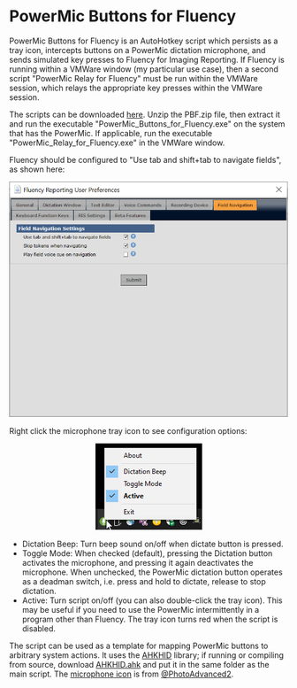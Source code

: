 PowerMic Buttons for Fluency
============================

PowerMic Buttons for Fluency is an AutoHotkey script which persists as a tray icon, intercepts buttons on a PowerMic dictation microphone, and sends simulated key presses to Fluency for Imaging Reporting.  If Fluency is running within a VMWare window (my particular use case), then a second script "PowerMic Relay for Fluency" must be run within the VMWare session, which relays the appropriate key presses within the VMWare session.

The scripts can be downloaded [here](https://pcheng.org/powermic/PBF.zip).  Unzip the PBF.zip file, then extract it and run the executable "PowerMic_Buttons_for_Fluency.exe" on the system that has the PowerMic.  If applicable, run the executable "PowerMic_Relay_for_Fluency.exe" in the VMWare window.

Fluency should be configured to "Use tab and shift+tab to navigate fields", as shown here:

<p align="center">
<img src="Fluency_Field_Navigation.png">
</p>

Right click the microphone tray icon to see configuration options:

<p align="center">
<img src="tray_menu.png">
</p>

* Dictation Beep: Turn beep sound on/off when dictate button is pressed.
* Toggle Mode:  When checked (default), pressing the Dictation button activates the microphone, and pressing it again deactivates the microphone.  When unchecked, the PowerMic dictation button operates as a deadman switch, i.e. press and hold to dictate, release to stop dictation.  
* Active:  Turn script on/off (you can also double-click the tray icon).  This may be useful if you need to use the PowerMic intermittently in a program other than Fluency.  The tray icon turns red when the script is disabled.

The script can be used as a template for mapping PowerMic buttons to arbitrary system actions.  It uses the [AHKHID](https://github.com/jleb/AHKHID) library; if running or compiling from source, download [AHKHID.ahk](https://github.com/jleb/AHKHID/blob/master/AHKHID.ahk) and put it in the same folder as the main script.  The [microphone icon](https://sites.google.com/site/photoadvancedsite/inkscape-vector-files) is from [@PhotoAdvanced2](https://www.youtube.com/watch?v=S3bdOJ6zVGQ).